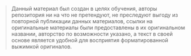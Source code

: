 > Данный материал был создан в целях обучения, авторы репозитория ни на что не претендуют, не преследуют выгоду из повторной публикации данных материалов, ссылки на оригинальные материалы были предоставлены в их оригинальном названии, авторство по возможности указано, а текст в своей основе является удобной для восприятия форматированной выжимкой оригиналов.
